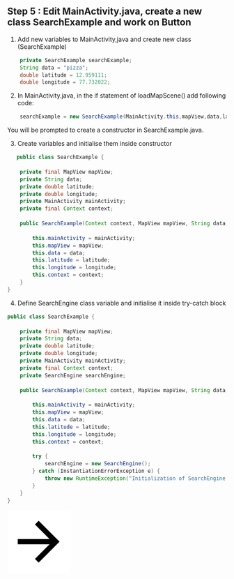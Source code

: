## Step 5 : Edit MainActivity.java, create a new class SearchExample and work on Button 


1. Add new variables to MainActivity,java and create new class (SearchExample)
```java
    private SearchExample searchExample;
    String data = "pizza";
    double latitude = 12.959111;
    double longitude = 77.732022;
```
2. In MainActivity.java, in the if statement of loadMapScene() add following code:
```java
    searchExample = new SearchExample(MainActivity.this,mapView,data,latitude,longitude);
```
You will be prompted to create a constructor in SearchExample.java.

3. Create variables and initialise them inside constructor
```java
   public class SearchExample {

    private final MapView mapView;
    private String data;
    private double latitude;
    private double longitude;
    private MainActivity mainActivity;
    private final Context context;

    public SearchExample(Context context, MapView mapView, String data, double latitude, double longitude) {

        this.mainActivity = mainActivity;
        this.mapView = mapView;
        this.data = data;
        this.latitude = latitude;
        this.longitude = longitude;
        this.context = context;
    }
}
```
4. Define SearchEngine class variable and initialise it inside try-catch block
```java
public class SearchExample {

    private final MapView mapView;
    private String data;
    private double latitude;
    private double longitude;
    private MainActivity mainActivity;
    private final Context context;
    private SearchEngine searchEngine;

    public SearchExample(Context context, MapView mapView, String data, double latitude, double longitude) {

        this.mainActivity = mainActivity;
        this.mapView = mapView;
        this.data = data;
        this.latitude = latitude;
        this.longitude = longitude;
        this.context = context;

        try {
            searchEngine = new SearchEngine();
        } catch (InstantiationErrorException e) {
            throw new RuntimeException("Initialization of SearchEngine failed: " + e.error.name());
        }
    }
}
```

[![Foo](/img/next.png)](/Step6.md)

